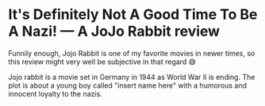 # It's Definitely Not A Good Time To Be A Nazi! — A JoJo Rabbit review

Funnily enough, Jojo Rabbit is one of my favorite movies in newer times, so this review might very well be subjective in that regard 😅

Jojo rabbit is a movie set in Germany in 1944 as World War II is ending. The plot is about a young boy called "insert name here" with a humorous and innocent loyalty to the nazis.